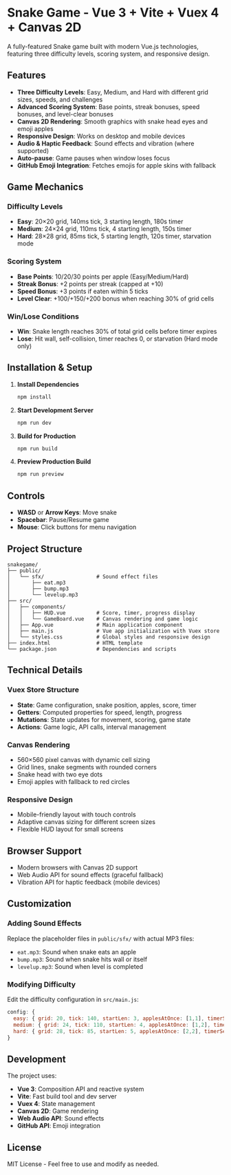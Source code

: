 # Snake Game - Vue 3 + Vite + Vuex 4 + Canvas 2D

A fully-featured Snake game built with modern Vue.js technologies, featuring three difficulty levels, scoring system, and responsive design.

## Features

- **Three Difficulty Levels**: Easy, Medium, and Hard with different grid sizes, speeds, and challenges
- **Advanced Scoring System**: Base points, streak bonuses, speed bonuses, and level-clear bonuses
- **Canvas 2D Rendering**: Smooth graphics with snake head eyes and emoji apples
- **Responsive Design**: Works on desktop and mobile devices
- **Audio & Haptic Feedback**: Sound effects and vibration (where supported)
- **Auto-pause**: Game pauses when window loses focus
- **GitHub Emoji Integration**: Fetches emojis for apple skins with fallback

## Game Mechanics

### Difficulty Levels
- **Easy**: 20×20 grid, 140ms tick, 3 starting length, 180s timer
- **Medium**: 24×24 grid, 110ms tick, 4 starting length, 150s timer  
- **Hard**: 28×28 grid, 85ms tick, 5 starting length, 120s timer, starvation mode

### Scoring System
- **Base Points**: 10/20/30 points per apple (Easy/Medium/Hard)
- **Streak Bonus**: +2 points per streak (capped at +10)
- **Speed Bonus**: +3 points if eaten within 5 ticks
- **Level Clear**: +100/+150/+200 bonus when reaching 30% of grid cells

### Win/Lose Conditions
- **Win**: Snake length reaches 30% of total grid cells before timer expires
- **Lose**: Hit wall, self-collision, timer reaches 0, or starvation (Hard mode only)

## Installation & Setup

1. **Install Dependencies**
   ```bash
   npm install
   ```

2. **Start Development Server**
   ```bash
   npm run dev
   ```

3. **Build for Production**
   ```bash
   npm run build
   ```

4. **Preview Production Build**
   ```bash
   npm run preview
   ```

## Controls

- **WASD** or **Arrow Keys**: Move snake
- **Spacebar**: Pause/Resume game
- **Mouse**: Click buttons for menu navigation

## Project Structure

```
snakegame/
├── public/
│   └── sfx/                 # Sound effect files
│       ├── eat.mp3
│       ├── bump.mp3
│       └── levelup.mp3
├── src/
│   ├── components/
│   │   ├── HUD.vue          # Score, timer, progress display
│   │   └── GameBoard.vue    # Canvas rendering and game logic
│   ├── App.vue              # Main application component
│   ├── main.js              # Vue app initialization with Vuex store
│   └── styles.css           # Global styles and responsive design
├── index.html               # HTML template
└── package.json             # Dependencies and scripts
```

## Technical Details

### Vuex Store Structure
- **State**: Game configuration, snake position, apples, score, timer
- **Getters**: Computed properties for speed, length, progress
- **Mutations**: State updates for movement, scoring, game state
- **Actions**: Game logic, API calls, interval management

### Canvas Rendering
- 560×560 pixel canvas with dynamic cell sizing
- Grid lines, snake segments with rounded corners
- Snake head with two eye dots
- Emoji apples with fallback to red circles

### Responsive Design
- Mobile-friendly layout with touch controls
- Adaptive canvas sizing for different screen sizes
- Flexible HUD layout for small screens

## Browser Support

- Modern browsers with Canvas 2D support
- Web Audio API for sound effects (graceful fallback)
- Vibration API for haptic feedback (mobile devices)

## Customization

### Adding Sound Effects
Replace the placeholder files in `public/sfx/` with actual MP3 files:
- `eat.mp3`: Sound when snake eats an apple
- `bump.mp3`: Sound when snake hits wall or itself
- `levelup.mp3`: Sound when level is completed

### Modifying Difficulty
Edit the difficulty configuration in `src/main.js`:
```javascript
config: {
  easy: { grid: 20, tick: 140, startLen: 3, applesAtOnce: [1,1], timerSec: 180, applePts: 10 },
  medium: { grid: 24, tick: 110, startLen: 4, applesAtOnce: [1,2], timerSec: 150, applePts: 20 },
  hard: { grid: 28, tick: 85, startLen: 5, applesAtOnce: [2,2], timerSec: 120, applePts: 30, starvation: 30 }
}
```

## Development

The project uses:
- **Vue 3**: Composition API and reactive system
- **Vite**: Fast build tool and dev server
- **Vuex 4**: State management
- **Canvas 2D**: Game rendering
- **Web Audio API**: Sound effects
- **GitHub API**: Emoji integration

## License

MIT License - Feel free to use and modify as needed.
